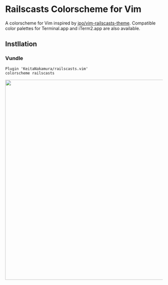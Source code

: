 # Railscasts Colorscheme for Vim

A colorscheme for Vim inspired by [jpo/vim-railscasts-theme](https://github.com/jpo/vim-railscasts-theme). Compatible color palettes for Terminal.app and iTerm2.app are also available.

## Instllation

### Vundle

```vim:~/.vimrc
Plugin 'KeitaNakamura/railscasts.vim'
colorscheme railscasts
```

<img src="https://github.com/KeitaNakamura/railscasts.vim/blob/master/Screenshot.png" width="640">
